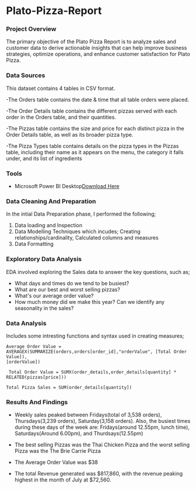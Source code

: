 # Plato-Pizza-Report

### Project Overview

The primary objective of the Plato Pizza Report is to analyze sales and customer data to derive actionable insights that can help improve business strategies, optimize operations, and enhance customer satisfaction for Plato Pizza.

### Data Sources
This dataset contains 4 tables in CSV format.

-The Orders table contains the date & time that all table orders were 
placed.

-The Order Details table contains the different pizzas served with each 
order in the Orders table, and their quantities.

-The Pizzas table contains the size and price for each distinct pizza in the 
Order Details table, as well as its broader pizza type.

-The Pizza Types table contains details on the pizza types in the Pizzas 
table, including their name as it appears on the menu, the category it falls 
under, and its list of ingredients

### Tools
- Microsoft Power BI Desktop[Download Here](https://powerbi.microsoft.com/en-us/downloads)

### Data Cleaning And Preparation
In the intial Data Preparation phase, I performed the following;
1. Data loading and Inspection
2. Data Modelling Techniques which incudes; Creating relationships/cardinality, Calculated columns and measures
3. Data Formatting 

### Exploratory Data Analysis
EDA involved exploring the Sales data to answer the key questions, such as;
- What days and times do we tend to be busiest?
- What are our best and worst selling pizzas?
- What's our average order value?
- How much money did we make this year? Can we identify any 
seasonality in the sales?

### Data Analysis
Includes some intresting functions and syntax used in creating measures;

``` DAX
Average Order Value = AVERAGEX(SUMMARIZE(orders,orders[order_id],"orderValue", [Total Order Value]),
[orderValue])
```
```DAX
 Total Order Value = SUMX(order_details,order_details[quantity] * RELATED(pizzas[price])) 
```
```DAX
Total Pizza Sales = SUM(order_details[quantity]) 
```
### Results And Findings
- Weekly sales peaked between Fridays(total of 3,538 orders), Thursdays(3,239 orders), Saturday(3,158 orders). Also, the busiest times during these days of the week are: Fridays(around 12.55pm, lunch time), Saturdays(Around 6.00pm), and Thurdsays(12.55pm)

- The best selling Pizzas was the Thai Chicken Pizza and the worst selling Pizza was the The Brie Carrie Pizza

- The Average Order Value was $38
- The total Revenue generated was $817,860, with the revenue peaking highest in the month of July at $72,560.





